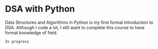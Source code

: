 # DSA with Python

Data Structures and Algorithms in Python is my first formal introduction to DSA. Although I code a lot, I still want to complete this course to have formal knowledge of field.

`In progress`